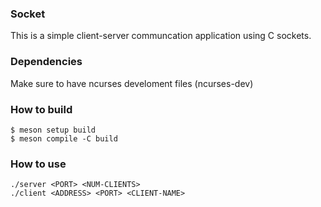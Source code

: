 ### Socket 
This is a simple client-server communcation application using C sockets.
### Dependencies
Make sure to have ncurses develoment files (ncurses-dev)
### How to build
```
$ meson setup build
$ meson compile -C build
```
### How to use

```
./server <PORT> <NUM-CLIENTS>
./client <ADDRESS> <PORT> <CLIENT-NAME>
```
